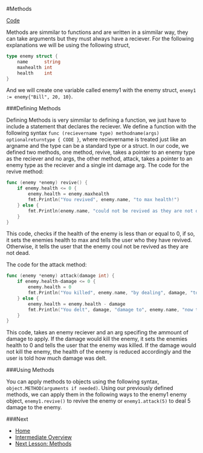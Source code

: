 #Methods

[Code](methods.go)

Methods are simmilar to functions and are written in a simmilar way, they can take arguments but they must always have a reciever. For the following explanations we will be using the following struct,
```go
type enemy struct {
	name      string
	maxhealth int
	health    int
}
```
And we will create one variable called enemy1 with the enemy struct, `enemy1 := enemy{"Bill", 20, 10}`.

###Defining Methods

Defining Methods is very simmilar to defining a function, we just have to include a statement that declares the reciever. We define a function with the following syntax `func (recievername type) methodname(args) optionalreturntype { CODE }`, where recievername is treated just like an argname and the type can be a standard type or a struct.
In our code, we defined two methods, one method, revive, takes a pointer to an enemy type as the reciever and no args, the other method, attack, takes a pointer to an enemy type as the reciever and a single int damage arg.
The code for the revive method:
```go
func (enemy *enemy) revive() {
	if enemy.health <= 0 {
		enemy.health = enemy.maxhealth
		fmt.Println("You revived", enemy.name, "to max health!")
	} else {
		fmt.Println(enemy.name, "could not be revived as they are not dead!")
	}
}
```
This code, checks if the health of the enemy is less than or equal to 0, if so, it sets the enemies health to max and tells the user who they have revived. Otherwise, it tells the user that the enemy coul not be revived as they are not dead.

The code for the attack method:
```go
func (enemy *enemy) attack(damage int) {
	if enemy.health-damage <= 0 {
		enemy.health = 0
		fmt.Println("You killed", enemy.name, "by dealing", damage, "to them.")
	} else {
		enemy.health = enemy.health - damage
		fmt.Println("You delt", damage, "damage to", enemy.name, "now they have", enemy.health, "health remaining.")
	}
}
```
This code, takes an enemy reciever and an arg specifing the ammount of damage to apply. If the damage would kill the enemy, it sets the enemies health to 0 and tells the user that the enemy was killed. If the damage would not kill the enemy, the health of the enemy is reduced accordingly and the user is told how much damage was delt.

###Using Methods

You can apply methods to objects using the following syntax, `object.METHOD(arguments if needed)`. Using our previously defined methods, we can apply them in the following ways to the enemy1 enemy object, `enemy1.revive()` to revive the enemy or `enemy1.attack(5)` to deal 5 damage to the enemy.

###Next

* [Home](../../README.md)
* [Intermediate Overview](../intermediate.md)
* [Next Lesson: Methods](../methods/methods.md)